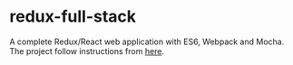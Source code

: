 # redux-full-stack
A complete Redux/React web application with ES6, Webpack and Mocha.
The project follow instructions from [here](http://teropa.info/blog/2015/09/10/full-stack-redux-tutorial.html).
